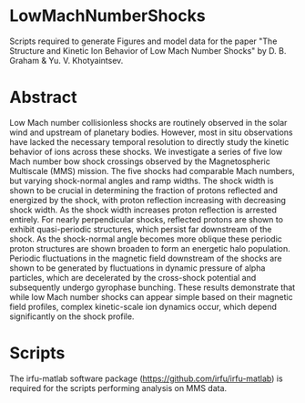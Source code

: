 # LowMachNumberShocks
Scripts required to generate Figures and model data for the paper "The Structure and Kinetic Ion Behavior of Low Mach Number Shocks" by D. B. Graham & Yu. V. Khotyaintsev. 

# Abstract
Low Mach number collisionless shocks are routinely observed in the solar wind and upstream of planetary bodies. However, most in situ observations have lacked the necessary temporal resolution to directly study the kinetic behavior of ions across these shocks. We investigate a series of five low Mach number bow shock crossings observed by the Magnetospheric Multiscale (MMS) mission. The five shocks had comparable Mach numbers, but varying shock-normal angles and ramp widths. The shock width is shown to be crucial in determining the fraction of protons reflected and energized by the shock, with proton reflection increasing with decreasing shock width. As the shock width increases proton reflection is arrested entirely. For nearly perpendicular shocks, reflected protons are shown to exhibit quasi-periodic structures, which persist far downstream of the shock. As the shock-normal angle becomes more oblique these periodic proton structures are shown broaden to form an energetic halo population. Periodic fluctuations in the magnetic field downstream of the shocks are shown to be generated by fluctuations in dynamic pressure of alpha particles, which are decelerated by the cross-shock potential and subsequently undergo gyrophase bunching. These results demonstrate that while low Mach number shocks can appear simple based on their magnetic field profiles, complex kinetic-scale ion dynamics occur, which depend significantly on the shock profile. 

# Scripts
The irfu-matlab software package (https://github.com/irfu/irfu-matlab) is required for the scripts performing analysis on MMS data.


